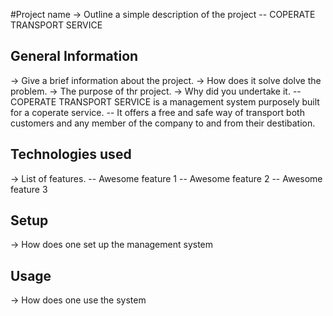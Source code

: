 #Project name
-> Outline a simple description of the project
-- COPERATE TRANSPORT SERVICE

## General Information
-> Give a brief information about the project.
-> How does it solve dolve the problem.
-> The purpose of thr project.
-> Why did you undertake it.
-- COPERATE TRANSPORT SERVICE is a management system purposely built for a coperate service.
-- It offers a free and safe way of transport both customers and any member of the company to and from their destibation. 

## Technologies used
-> List of features.
-- Awesome feature 1
-- Awesome feature 2
-- Awesome feature 3

## Setup
-> How does one set up the management system

## Usage
-> How does one use the system

